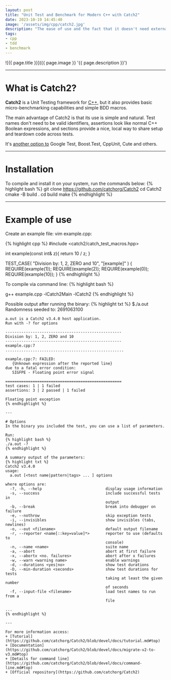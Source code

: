 ```yaml
---
layout: post
title: "Unit Test and Benchmark for Modern C++ with Catch2"
date: 2023-10-19 14:45:40
image: '/assets/img/cpp/catch2.jpg'
description: "The ease of use and the fact that it doesn't need external dependencies sets it apart from the rest!"
tags:
- cpp
- tdd
- benchmark
---
```


![{{ page.title }}]({{ page.image }} '{{ page.description }}')

---

# What is Catch2?
**Catch2** is a Unit Testing framework for [C++](https://terminalroot.com/tags#cpp), but it also provides basic micro-benchmarking capabilities and simple BDD macros.

The main advantage of Catch2 is that its use is simple and natural. Test names don't need to be valid identifiers, assertions look like normal C++ Boolean expressions, and sections provide a nice, local way to share setup and teardown code across tests.

It's [another option to](https://github.com/catchorg/Catch2/blob/devel/docs/why-catch.md#top) Google Test, Boost.Test, CppUnit, Cute and others.

---

# Installation
To compile and install it on your system, run the commands below:
{% highlight bash %}
git clone https://github.com/catchorg/Catch2
cd Catch2
cmake -B build .
cd build
make
{% endhighlight %}

---

# Example of use
Create an example file: vim example.cpp:

{% highlight cpp %}
#include <catch2/catch_test_macros.hpp>

int example(const int& z){
   return 10 / z;
}

TEST_CASE( "Division by: 1, 2, ZERO and 10", "[example]" ) {
     REQUIRE(example(1));
     REQUIRE(example(2));
     REQUIRE(example(0));
     REQUIRE(example(10));
}
{% endhighlight %}

To compile via command line:
{% highlight bash %}

g++ example.cpp -lCatch2Main -lCatch2
{% endhighlight %}


Possible output after running the binary:
{% highlight txt %}
$./a.out
Randomness seeded to: 2691063100

~~~~~~~~~~~~~~~~~~~~~~~~~~~~~~~~~~~~~~~~~~~~~~~~~~~
a.out is a Catch2 v3.4.0 host application.
Run with -? for options

---------------------------------------------------
Division by: 1, 2, ZERO and 10
---------------------------------------------------
example.cpp:7
....................................................

example.cpp:7: FAILED:
   {Unknown expression after the reported line}
due to a fatal error condition:
   SIGFPE - Floating point error signal

===================================================
test cases: 1 | 1 failed
assertions: 3 | 2 passed | 1 failed

Floating point exception
{% endhighlight %}

---

# Options
In the binary you included the test, you can use a list of parameters.

Run:
{% highlight bash %}
./a.out -?
{% endhighlight %}

A summary output of the parameters:
{% highlight txt %}
Catch2 v3.4.0
usage:
  a.out [<test name|pattern|tags> ... ] options

where options are:
  -?, -h, --help                            display usage information
  -s, --success                             include successful tests in
                                            output
  -b, --break                               break into debugger on failure
  -e, --nothrow                             skip exception tests
  -i, --invisibles                          show invisibles (tabs, newlines)
  -o, --out <filename>                      default output filename
  -r, --reporter <name[::key=value]*>       reporter to use (defaults to
                                            console)
  -n, --name <name>                         suite name
  -a, --abort                               abort at first failure
  -x, --abortx <no. failures>               abort after x failures
  -w, --warn <warning name>                 enable warnings
  -d, --durations <yes|no>                  show test durations
  -D, --min-duration <seconds>              show test durations for tests
                                            taking at least the given number
                                            of seconds
  -f, --input-file <filename>               load test names to run from a
                                            file

...
{% endhighlight %}

---

For more information access:
+ [Tutorial](https://github.com/catchorg/Catch2/blob/devel/docs/tutorial.md#top)
+ [Documentation](https://github.com/catchorg/Catch2/blob/devel/docs/migrate-v2-to-v3.md#top)
+ [Details for command line](https://github.com/catchorg/Catch2/blob/devel/docs/command-line.md#top)
+ [Official repository](https://github.com/catchorg/Catch2)


